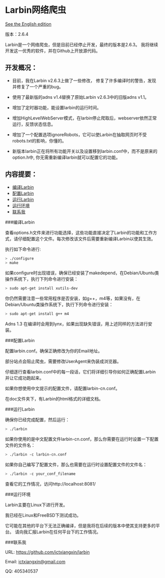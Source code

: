 Larbin网络爬虫
==============

[See the English edition](/README-en.md)

版本：2.6.4

Larbin是一个网络爬虫，但是目前已经停止开发，最终的版本是2.6.3。
我将继续开发这一优秀的软件，并在Github上开放源代码。

开发概况：
----------

* 目前，我在Larbin v2.6.3上做了一些修改， 修复了许多编译时的警告，发现并修复了一个严重的bug。

* 使用了最新版的adns v1.4替换了原始Larbin v2.6.3中的旧版adns v1.1。

* 增加了定时器功能，能设置larbin的运行时间。

* 增加HighLevelWebServer模式，在larbin停止爬取后，webserver依然正常运行，反馈状态信息。

* 增加了一个配置选项ignoreRobots，它可以使Larbin在抽取网页时不受robots.txt的影响，你懂的。

* 新版本larbin正在将所有功能开关以及设置移到larbin.conf中，而不是原来的option.h中, 你无需重新编译larbin就可以配置它的功能。

内容提要：
----------

* [编译Larbin](#编译larbin)
* [配置Larbin](#配置larbin)
* [运行Larbin](#运行larbin)
* [运行环境](#运行环境)
* [联系我](#联系我)

###编译Larbin

查看options.h文件来进行功能选择，这些功能直接决定了Larbin的功能和工作方式，请仔细配置这个文件。每次修改该文件后需要重新编译Larbin以使其生效。

执行如下命令进行:

```bash
> ./configure
> make
```
如果configure时出现错误，确保已经安装了makedepend，在Debian/Ubuntu类操作系统下，执行下列命令进行安装：
```bash
> sudo apt-get install xutils-dev
```
你仍然需要注意一些常用程序是否安装，如g++，m4等，如果没有，在Debian/Ubuntu类操作系统下，执行下列命令进行安装：
```bash
> sudo apt-get install g++ m4
```
Adns 1.3 在编译时会用到lynx，如果出现缺失错误，用上述同样的方法进行安装。

###配置Larbin

配置larbin.conf。确保正确修改为你的Email地址。

部分站点会阻止爬虫，需要修改UserAgent来伪装成浏览器。

仔细逐行查看larbin.conf中的每一段话，它们将详细引导你如何正确配置Larbin并让它成功跑起来。

如果你想使用中文提示的配置文件，请配置larbin-cn.conf。

在doc文件夹下，有Larbin的html格式的详细文档。

###运行Larbin

确保你已经完成配置，然后运行：

```bash
> ./larbin
```
如果你使用的是中文配置文件larbin-cn.conf，那么你需要在运行时设置一下配置文件的文件名：
```bash
> ./larbin -c larbin-cn.conf
```
如果你自己编写了配置文件，那么也需要在运行时设置配置文件的文件名：
```bash
> ./larbin -c your_conf_filename
```

查看它的工作情况，访问http://localhost:8081/

###运行环境

Larbin主要在Linux下进行开发。

我已经在Linux和FreeBSD下测试成功。

它可能在其他的平台下无法正确编译，但是我将在后续的版本中使其支持更多的平台。
请向我汇报Larbin在任何平台下的工作情况。

###联系我

URL: https://github.com/ictxiangxin/larbin

Email: ictxiangxin@gmail.com

QQ: 405340537

